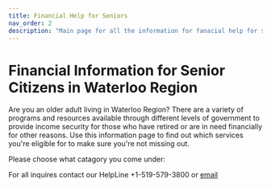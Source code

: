 ```yaml
---
title: Financial Help for Seniors
nav_order: 2
description: "Main page for all the information for fanacial help for seniors in the Waterloo region"
---
```


# Financial Information for Senior Citizens in Waterloo Region

Are you an older adult living in Waterloo Region? There are a variety of programs and resources available through different levels of government to provide income security for those who have retired or are in need financially for other reasons. Use this information page to find out which services you're eligible for to make sure you're not missing out.

Please choose what catagory you come under:




For all inquires contact our HelpLine +1-519-579-3800 or [email](mailto:info@waterlooregion.org)
